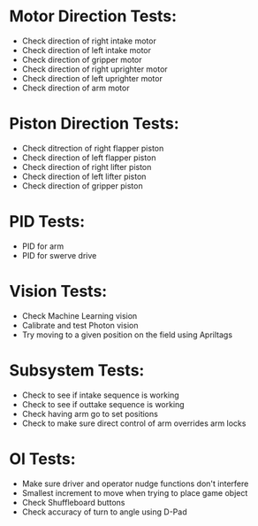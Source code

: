 # Motor Direction Tests:

* Check direction of right intake motor
* Check direction of left intake motor
* Check direction of gripper motor
* Check direction of right uprighter motor
* Check direction of left uprighter motor
* Check direction of arm motor

# Piston Direction Tests: 

* Check ditrection of right flapper piston
* Check direction of left flapper piston
* Check direction of right lifter piston
* Check direction of left lifter piston
* Check direction of gripper piston

# PID Tests:

* PID for arm
* PID for swerve drive

# Vision Tests:

* Check Machine Learning vision
* Calibrate and test Photon vision 
* Try moving to a given position on the field using Apriltags

# Subsystem Tests:

* Check to see if intake sequence is working
* Check to see if outtake sequence is working
* Check having arm go to set positions
* Check to make sure direct control of arm overrides arm locks

# OI Tests:

* Make sure driver and operator nudge functions don't interfere
* Smallest increment to move when trying to place game object
* Check Shuffleboard buttons
* Check accuracy of turn to angle using D-Pad

